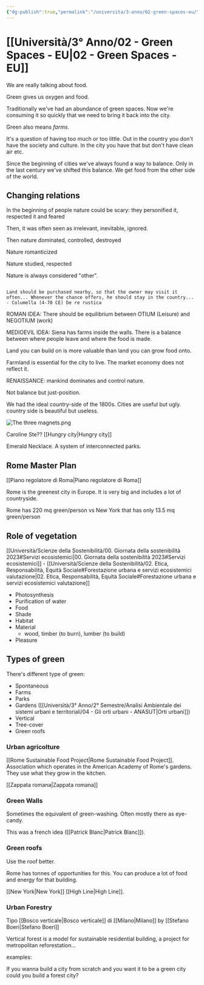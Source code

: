 ```yaml
---
{"dg-publish":true,"permalink":"/universita/3-anno/02-green-spaces-eu/"}
---
```


# [[Università/3° Anno/02 - Green Spaces - EU\|02 - Green Spaces - EU]]



We are really talking about food.

Green gives us oxygen and food. 

Traditionally we've had an abundance of green spaces. Now we're consuming it so quickly that we need to bring it back into the city.

Green also means *farms*.

It's a question of having too much or too little. 
Out in the country you don't have the society and culture. In the city you have that but don't have clean air etc.

Since the beginning of cities we've always found a way to balance. Only in the last century we've shifted this balance. We get food from the other side of the world.

## Changing relations

In the beginning of people nature could be scary: they personified it, respected it and feared

Then, it was often seen as irrelevant, inevitable, ignored.

Then nature dominated, controlled, destroyed

Nature romanticized

Nature studied, respected


Nature is always considered "other".

```ad-quote

Land should be purchased nearby, so that the owner may visit it often... Whenever the chance offers, he should stay in the country...
- Columella (4-70 CE) De re rustica
```

ROMAN IDEA:
There should be equilibrium between OTIUM (Leisure) and NEGOTIUM (work)

MEDIOEVIL IDEA:
Siena has farms inside the walls. There is a balance between where people leave and where the food is made.

Land you can build on is more valuable than land you can grow food onto.

Farmland is essential for the city to live. The market economy does not reflect it.

RENAISSANCE:
mankind dominates and control nature.

Not balance but just-position.

We had the ideal country-side of the 1800s. Cities are useful but ugly. country side is beautiful but useless.

![The three magnets.png](/img/user/Universit%C3%A0/3%C2%B0%20Anno/allegati/The%20three%20magnets.png)




Caroline Ste??
[[Hungry city\|Hungry city]]

Emerald Necklace. A system of interconnected parks.

## Rome Master Plan

[[Piano regolatore di Roma\|Piano regolatore di Roma]]

Rome is the greenest city in Europe. It is very big and includes a lot of countryside.

Rome has 220 mq green/person vs New York that has only 13.5 mq green/person

## Role of vegetation

[[Università/Scienze della Sostenibilità/00. Giornata della sostenibilità 2023#Servizi ecosistemici\|00. Giornata della sostenibilità 2023#Servizi ecosistemici]] - [[Università/Scienze della Sostenibilità/02. Etica, Responsabilità, Equità Sociale#Forestazione urbana e servizi ecosistemici valutazione\|02. Etica, Responsabilità, Equità Sociale#Forestazione urbana e servizi ecosistemici valutazione]]


- Photosynthesis
- Purification of water
- Food
- Shade
- Habitat
- Material
	- wood, timber (to burn), lumber (to build)
- Pleasure




## Types of green

There's different type of green:
- Spontaneous
- Farms
- Parks
- Gardens ([[Università/3° Anno/2° Semestre/Analisi Ambientale dei sistemi urbani e territoriali/04 - Gli orti urbani - ANASUT\|Orti urbani]])
- Vertical
- Tree-cover
- Green roofs

### Urban agricolture

[[Rome Sustainable Food Project\|Rome Sustainable Food Project]]. Association which operates in the American Academy of Rome's gardens.
They use what they grow in the kitchen.

[[Zappata romana\|Zappata romana]]



### Green Walls

Sometimes the equivalent of green-washing. 
Often mostly there as eye-candy.

This was a french idea ([[Patrick Blanc\|Patrick Blanc]]).

### Green roofs

Use the roof better.

Rome has tonnes of opportunities for this. You can produce a lot of food and energy for that building.

[[New York\|New York]] [[High Line\|High Line]].

### Urban Forestry

Tipo [[Bosco verticale\|Bosco verticale]] di [[Milano\|Milano]] by [[Stefano Boeri\|Stefano Boeri]]

Vertical forest is a model for sustainable residential building, a project for metropolitan reforestation...

examples:


If you wanna build a city from scratch and you want it to be a green city could you build a forest city?








 








